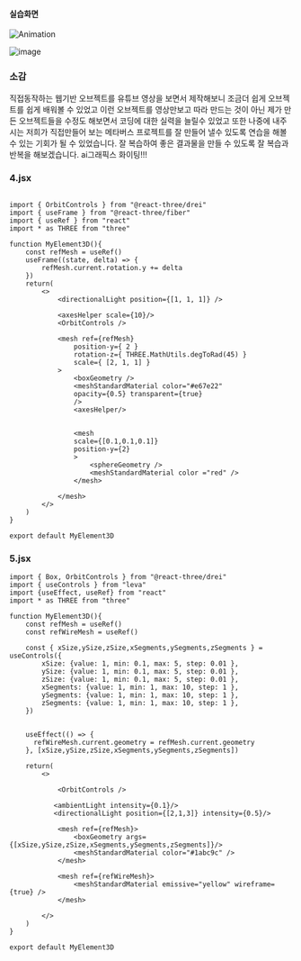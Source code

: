 #### 실습화면

![Animation](https://github.com/qkrgudals1030/Transformation/assets/50895124/de752d02-758e-461b-beab-4ce3b6161f5e)


![image](https://github.com/qkrgudals1030/Transformation/assets/50895124/b4057c9c-604d-4f4f-a3ff-bef2036cafb7)



### 소감

직접동작하는 웹기반 오브젝트를 유튜브 영상을 보면서 제작해보니 조금더 쉽게 오브젝트를 쉽게 배워볼 수 있었고 이런 오브젝트를 영상만보고 따라 만드는 것이 아닌 제가 만든 오브젝트들을 수정도 해보면서 코딩에 대한 실력을 늘릴수 있었고 또한 나중에 내주시는 저희가 직접만들어 보는 메타버스 프로젝트를 잘 만들어 낼수 있도록 연습을 해볼 수 있는 기회가 될 수 있었습니다. 잘 복습하여 좋은 결과물을 만들 수 있도록 잘 복습과 반복을 해보겠습니다. ai그래픽스 화이팅!!!






### 4.jsx
```

import { OrbitControls } from "@react-three/drei"
import { useFrame } from "@react-three/fiber"
import { useRef } from "react"
import * as THREE from "three"

function MyElement3D(){
    const refMesh = useRef()
    useFrame((state, delta) => {
        refMesh.current.rotation.y += delta
    })
    return(
        <>
            <directionalLight position={[1, 1, 1]} />

            <axesHelper scale={10}/>
            <OrbitControls />

            <mesh ref={refMesh} 
                position-y={ 2 }
                rotation-z={ THREE.MathUtils.degToRad(45) }
                scale={ [2, 1, 1] }
            >
                <boxGeometry />
                <meshStandardMaterial color="#e67e22" 
                opacity={0.5} transparent={true}
                />
                <axesHelper/>


                <mesh
                scale={[0.1,0.1,0.1]}
                position-y={2}
                >
                    <sphereGeometry />
                    <meshStandardMaterial color ="red" />
                </mesh>

            </mesh>
        </>
    )
}

export default MyElement3D

```
### 5.jsx
```
import { Box, OrbitControls } from "@react-three/drei"
import { useControls } from "leva"
import {useEffect, useRef} from "react"
import * as THREE from "three"

function MyElement3D(){
    const refMesh = useRef()
    const refWireMesh = useRef()

    const { xSize,ySize,zSize,xSegments,ySegments,zSegments } = useControls({
        xSize: {value: 1, min: 0.1, max: 5, step: 0.01 },
        ySize: {value: 1, min: 0.1, max: 5, step: 0.01 },
        zSize: {value: 1, min: 0.1, max: 5, step: 0.01 },
        xSegments: {value: 1, min: 1, max: 10, step: 1 },
        ySegments: {value: 1, min: 1, max: 10, step: 1 },
        zSegments: {value: 1, min: 1, max: 10, step: 1 },
    })


    useEffect(() => {
      refWireMesh.current.geometry = refMesh.current.geometry
    }, [xSize,ySize,zSize,xSegments,ySegments,zSegments])

    return(
        <>
        
            <OrbitControls />

           <ambientLight intensity={0.1}/>
           <directionalLight position={[2,1,3]} intensity={0.5}/>

            <mesh ref={refMesh}>
                <boxGeometry args={[xSize,ySize,zSize,xSegments,ySegments,zSegments]}/>
                <meshStandardMaterial color="#1abc9c" />
            </mesh>

            <mesh ref={refWireMesh}>
                <meshStandardMaterial emissive="yellow" wireframe={true} />
            </mesh>

        </>
    )
}

export default MyElement3D
```

